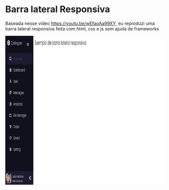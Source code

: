 # Barra lateral Responsiva
Baseada nesse vídeo https://youtu.be/wEfaoAa99XY, eu reproduzi uma barra lateral responsiva feita com html, css e js sem ajuda de frameworks
<p>
  <img src="Barra Lateral _  (1).png" alt="" width="730px" height="470px">
</p>
